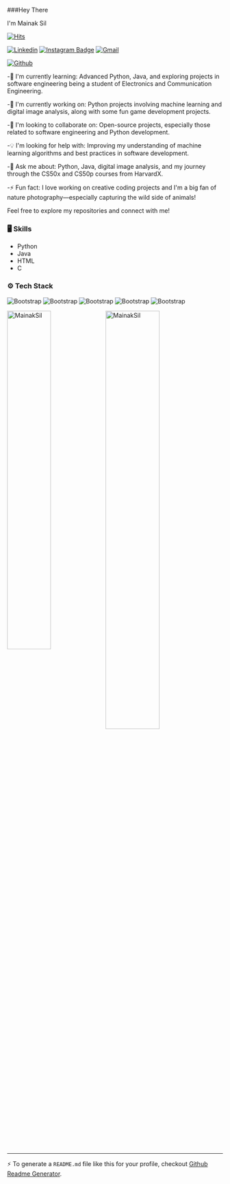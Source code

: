 ###Hey There

I'm Mainak Sil

[![Hits](https://hits.seeyoufarm.com/api/count/incr/badge.svg?url=https%3A%2F%2Fgithub.com%2FMainakSil%2FMainakSil&count_bg=%2379C83D&title_bg=%23555555&icon=&icon_color=%23E7E7E7&title=Profile+Views&edge_flat=false)](https://hits.seeyoufarm.com)

[![Linkedin](https://img.shields.io/badge/-LinkedIn-blue?style=flat&logo=Linkedin&logoColor=white)](https://www.linkedin.com/in/mainaksil/)
[![Instagram Badge](https://img.shields.io/badge/-Instagram-purple?logo=instagram&logoColor=white&link=https://instagram.com/mainak.sil/)](https://www.instagram.com/mainak.sil)
[![Gmail](https://img.shields.io/badge/-Gmail-c14438?style=flat&logo=Gmail&logoColor=white)](mailto:mainaksil0@gmail.com)

[![Github](https://img.shields.io/github/followers/MainakSil?label=Follow&style=social)](https://github.com/MainakSil)

-🌱 I'm currently learning: Advanced Python, Java, and exploring projects in software engineering being a student of Electronics and Communication Engineering.

-🔭 I'm currently working on: Python projects involving machine learning and digital image analysis, along with some fun game development projects.

-🤝 I'm looking to collaborate on: Open-source projects, especially those related to software engineering and Python development.

-💡 I'm looking for help with: Improving my understanding of machine learning algorithms and best practices in software development.

-💬 Ask me about: Python, Java, digital image analysis, and my journey through the CS50x and CS50p courses from HarvardX.

-⚡ Fun fact: I love working on creative coding projects and I'm a big fan of nature photography—especially capturing the wild side of animals!

Feel free to explore my repositories and connect with me!


### 🖥 Skills

- Python
- Java
- HTML
- C
### ⚙️ Tech Stack

![Bootstrap](https://img.shields.io/badge/-Python-05122A?style=flat-square&logo=Python&color=353535) ![Bootstrap](https://img.shields.io/badge/-Java-05122A?style=flat-square&logo=Java&color=353535) ![Bootstrap](https://img.shields.io/badge/-Numpy-05122A?style=flat-square&logo=Numpy&color=353535) ![Bootstrap](https://img.shields.io/badge/-Flask-05122A?style=flat-square&logo=Flask&color=353535) ![Bootstrap](https://img.shields.io/badge/-Visual%20Studio%20Code-05122A?style=flat-square&logo=Visual-Studio-Code&color=353535)

<div>
  <img width="45%" align="left" src="https://github-readme-stats.vercel.app/api/top-langs?username=MainakSil&show_icons=true&locale=en&layout=compact" alt="MainakSil" />
  <img width="50%"  src="https://github-readme-streak-stats.herokuapp.com/?user=MainakSil&" alt="MainakSil" />
</div>


---
:zap: To generate a `README.md` file like this for your profile, checkout [Github Readme Generator](https://hejazizo-github-profile-readme-srcstreamlit-app-i6skm7.streamlit.app/).
